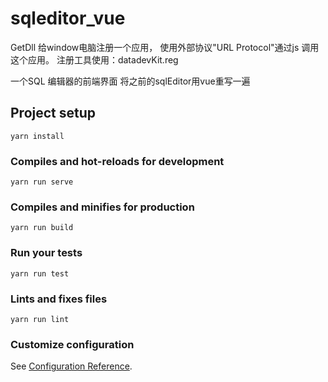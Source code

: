 # sqleditor_vue

GetDll 给window电脑注册一个应用，
使用外部协议"URL Protocol"通过js 调用这个应用。
注册工具使用：datadevKit.reg

一个SQL 编辑器的前端界面
将之前的sqlEditor用vue重写一遍

## Project setup
```
yarn install
```

### Compiles and hot-reloads for development
```
yarn run serve
```

### Compiles and minifies for production
```
yarn run build
```

### Run your tests
```
yarn run test
```

### Lints and fixes files
```
yarn run lint
```

### Customize configuration
See [Configuration Reference](https://cli.vuejs.org/config/).
